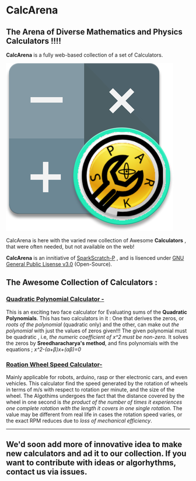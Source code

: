 # CalcArena
The Arena of Diverse Mathematics and Physics Calculators !!!!
---


**CalcArena** is a fully web-based collection of a set of Calculators.

![calcarena logo](https://raw.githubusercontent.com/SparkScratch-P/CalcArena/8c141b4830117090a962f19903783093f262e9a8/calcarena%20logo.svg)

   CalcArena is here with the varied new collection of Awesome **Calculators** , that were often needed, but not available on the web! 
   
   **CalcArena** is an innitiative of [SparkScratch-P](https://sparkscratch-p.github.io/) , and is lisenced under [GNU General Public Lisense v3.0](https://github.com/SparkScratch-P/CalcArena/blob/main/LICENSE) (Open-Source).

## The Awesome Collection of Calculators : 

### [Quadratic Polynomial Calculator -](https://sparkscratch-p.github.io/CalcArena/quadratic-polynomials/)

 This is an exciting two face calculator for Evaluating sums of the **Quadratic Polynomials**. This has two calculators in it : One that derives the zeros, or *roots of the polynomial* (quadratic only) and the other, can make out *the polynomial* with just the values of zeros given!!! The given polynomial must be quadratic , i.e, *the numeric coefficient of x^2 must be non-zero.* It solves the zeros by **Sreedharacharya's method**, and fins polynomials with the equations ; *x^2-(α+β)x+(αβ)=0*


### [Roation Wheel Speed Calculator-](https://sparkscratch-p.github.io/CalcArena/rotation-wheel-speed/) <BETA>
 
  Mainly applicable for robots, arduino, rasp or ther electronic cars, and even vehicles. This calculator find the speed generated by the rotation of wheels in terms of m/s with respect to rotation per minute, and the size of the wheel. The Algothims undergoes the fact that the distance covered by the wheel in one second is *the product of the number of times it experiences one complete rotation with the length it covers in one single rotation.* The value may be different from real life in cases the rotation speed varies, or the exact RPM reduces due to *loss of mechanical efficiency*.

---
 ## We'd soon add more of innovative idea to make new calculators and ad it to our collection. If you want to contribute with ideas or algorhythms, contact us via issues.
 
